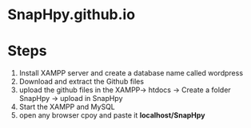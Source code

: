 # SnapHpy.github.io
# Steps
1. Install XAMPP server and create a database name called wordpress
2. Download and extract the Github files
3. upload the github files in the XAMPP-> htdocs -> Create a folder SnapHpy -> upload in SnapHpy
4. Start the XAMPP and MySQL 
5. open any browser cpoy and paste it **localhost/SnapHpy**
